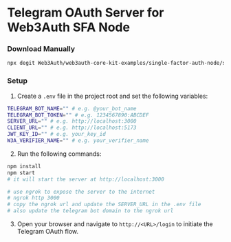 # Telegram OAuth Server for Web3Auth SFA Node

### Download Manually

```bash
npx degit Web3Auth/web3auth-core-kit-examples/single-factor-auth-node/sfa-telegram-oauth-server w3a-sfa-telegram-oauth-server
```

### Setup

1. Create a `.env` file in the project root and set the following variables:

```bash
TELEGRAM_BOT_NAME="" # e.g. @your_bot_name
TELEGRAM_BOT_TOKEN="" # e.g. 1234567890:ABCDEF
SERVER_URL="" # e.g. http://localhost:3000
CLIENT_URL="" # e.g. http://localhost:5173
JWT_KEY_ID="" # e.g. your_key_id
W3A_VERIFIER_NAME="" # e.g. your_verifier_name
```

2. Run the following commands:

```bash
npm install
npm start
# it will start the server at http://localhost:3000

# use ngrok to expose the server to the internet
# ngrok http 3000
# copy the ngrok url and update the SERVER_URL in the .env file
# also update the telegram bot domain to the ngrok url
```

3. Open your browser and navigate to `http://<URL>/login` to initiate the Telegram OAuth flow. 
